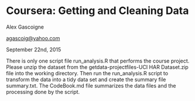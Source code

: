 
Coursera: Getting and Cleaning Data
===================================

Alex Gascoigne

agascoig@yahoo.com

September 22nd, 2015


There is only one script file run_analysis.R that performs the
course project.  Please unzip the dataset from the
getdata-projectfiles-UCI HAR Dataset.zip file into the working
directory.  Then run the run_analysis.R script to transform
the data into a tidy data set and create the summary file
summary.txt.  The CodeBook.md file summarizes the data files
and the processing done by the script.

